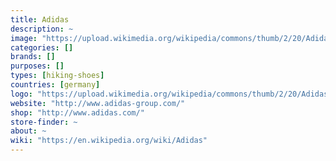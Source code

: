 ```yaml
---
title: Adidas
description: ~
image: "https://upload.wikimedia.org/wikipedia/commons/thumb/2/20/Adidas_Logo.svg/150px-Adidas_Logo.svg.png"
categories: []
brands: []
purposes: []
types: [hiking-shoes]
countries: [germany]
logo: "https://upload.wikimedia.org/wikipedia/commons/thumb/2/20/Adidas_Logo.svg/150px-Adidas_Logo.svg.png"
website: "http://www.adidas-group.com/"
shop: "http://www.adidas.com/"
store-finder: ~
about: ~
wiki: "https://en.wikipedia.org/wiki/Adidas"
---
```

